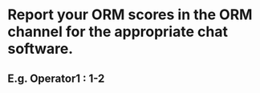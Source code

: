 # Report your ORM scores in the ORM channel for the appropriate chat software.
## E.g. Operator1 : 1-2
